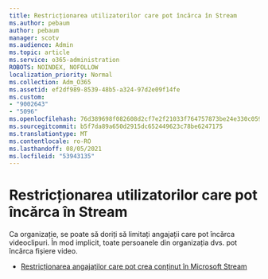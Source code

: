 ```yaml
---
title: Restricționarea utilizatorilor care pot încărca în Stream
ms.author: pebaum
author: pebaum
manager: scotv
ms.audience: Admin
ms.topic: article
ms.service: o365-administration
ROBOTS: NOINDEX, NOFOLLOW
localization_priority: Normal
ms.collection: Adm_O365
ms.assetid: ef2df989-8539-48b5-a324-97d2e09f14fe
ms.custom:
- "9002643"
- "5096"
ms.openlocfilehash: 76d389698f082608d2cf7e2f21033f764757873be24e330c0596e053b4a85ea6
ms.sourcegitcommit: b5f7da89a650d2915dc652449623c78be6247175
ms.translationtype: MT
ms.contentlocale: ro-RO
ms.lasthandoff: 08/05/2021
ms.locfileid: "53943135"
---
```

# <a name="restrict-users-who-can-upload-to-stream"></a>Restricționarea utilizatorilor care pot încărca în Stream

Ca organizație, se poate să doriți să limitați angajații care pot încărca videoclipuri. În mod implicit, toate persoanele din organizația dvs. pot încărca fișiere video.

- [Restricționarea angajaților care pot crea conținut în Microsoft Stream](/stream/restrict-uploaders)
